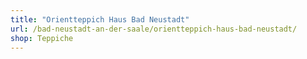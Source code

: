 ```yaml
---
title: "Orientteppich Haus Bad Neustadt"
url: /bad-neustadt-an-der-saale/orientteppich-haus-bad-neustadt/
shop: Teppiche
---
```

